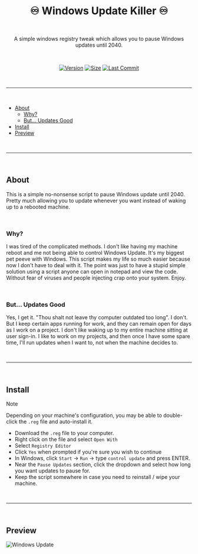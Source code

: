 <div align="center">
<h1>♾️ Windows Update Killer ♾️</h1>
<br />
<p>A simple windows registry tweak which allows you to pause Windows updates until 2040.</p>
</div>

<br />

<div align="center">

<!-- prettier-ignore-start -->
[![Version][badge-version-gh]][link-version-gh] [![Size][badge-size-gh]][badge-size-gh] [![Last Commit][badge-commit]][badge-commit]
<!-- prettier-ignore-end -->

</div>

<br />

---

<br />

- [About](#about)
  - [Why?](#why)
  - [But... Updates Good](#but-updates-good)
- [Install](#install)
- [Preview](#preview)

<br />

---

<br />

## About
This is a simple no-nonsense script to pause Windows update until 2040.
Pretty much allowing you to update whenever you want instead of waking up to a rebooted machine.

<br />

### Why?
I was tired of the complicated methods. I don't like having my machine reboot and me not being able to control Windows Update. It's my biggest pet peeve with Windows. This script makes my life so much easier because now I don't have to deal with it. The point was just to have a stupid simple solution using a script anyone can open in notepad and view the code. Without fear of viruses and people injecting crap onto your system. Enjoy.

<br />

### But... Updates Good
Yes, I get it. "Thou shalt not leave thy computer outdated too long".
I don't. But I keep certain apps running for work, and they can remain open for days as I work on a project. I don't like waking up to my entire machine sitting at user sign-in. I like to work on my projects, and then once I have some spare time, I'll run updates when I want to, not when the machine decides to.

<br />

---

<br />

## Install
> [!NOTE]
> Depending on your machine's configuration, you may be able to double-click the `.reg` file and auto-install it.

- Download the `.reg` file to your computer.
- Right click on the file and select `Open With`
- Select `Registry Editor`
- Click `Yes` when prompted if you're sure you wish to continue
- In Windows, click `Start` -> `Run` -> type `control update` and press ENTER.
- Near the `Pause Updates` section, click the dropdown and select how long you want updates to pause for.
- Keep the script somewhere in case you need to reinstall / wipe your machine.

<br />

---

<br />

## Preview

![Windows Update](https://github.com/Aetherinox/Windows-Update-Killer/assets/118329232/c6d289a2-d1eb-4a0b-bf53-181612fcd504)



<!-- markdownlint-restore -->
<!-- prettier-ignore-end -->

<!-- ALL-CONTRIBUTORS-LIST:END -->
<!-- ALL-CONTRIBUTORS-LIST:START - Do not remove or modify this section -->
<!-- prettier-ignore-start -->
<!-- markdownlint-disable -->
<!-- markdownlint-restore -->
<!-- prettier-ignore-end -->
<!-- ALL-CONTRIBUTORS-LIST:END -->

<!-- ALL-CONTRIBUTORS-LIST:START - Do not remove or modify this section -->
<!-- prettier-ignore-start -->
<!-- markdownlint-disable -->
<!-- markdownlint-restore -->
<!-- prettier-ignore-end -->

<!-- ALL-CONTRIBUTORS-LIST:END -->

<br />
<br />

<!-- prettier-ignore-start -->
<!-- BADGE > GENERAL -->
[link-general-npm]: https://npmjs.com
[link-general-nodejs]: https://nodejs.org
[link-npmtrends]: http://npmtrends.com/Windows-Update-Killer

<!-- BADGE > VERSION > GITHUB -->
[badge-version-gh]: https://img.shields.io/github/v/tag/Aetherinox/Windows-Update-Killer?logo=GitHub&label=Version&color=ba5225
[link-version-gh]: https://github.com/Aetherinox/Windows-Update-Killer/releases

<!-- BADGE > VERSION > NPMJS -->
[badge-version-npm]: https://img.shields.io/npm/v/Windows-Update-Killer?logo=npm&label=Version&color=ba5225
[link-version-npm]: https://npmjs.com/package/Windows-Update-Killer

<!-- BADGE > LICENSE -->
[badge-license-mit]: https://img.shields.io/badge/MIT-FFF?logo=creativecommons&logoColor=FFFFFF&label=License&color=9d29a0
[link-license-mit]: https://github.com/Aetherinox/Windows-Update-Killer/blob/main/LICENSE

<!-- BADGE > BUILD -->
[badge-build]: https://img.shields.io/github/actions/workflow/status/Aetherinox/Windows-Update-Killer/npm-release.yml?logo=github&logoColor=FFFFFF&label=Build&color=%23278b30
[link-build]: https://github.com/Aetherinox/Windows-Update-Killer/actions/workflows/npm-release.yml

<!-- BADGE > DOWNLOAD COUNT -->
[badge-downloads-gh]: https://img.shields.io/github/downloads/Aetherinox/Windows-Update-Killer/total?logo=github&logoColor=FFFFFF&label=Downloads&color=376892
[link-downloads-gh]: https://github.com/Aetherinox/Windows-Update-Killer/releases
[badge-downloads-npm]: https://img.shields.io/npm/dw/%40aetherinox%2FWindows-Update-Killer?logo=npm&&label=Downloads&color=376892
[link-downloads-npm]: https://npmjs.com/package/Windows-Update-Killer

<!-- BADGE > DOWNLOAD SIZE -->
[badge-size-gh]: https://img.shields.io/github/repo-size/Aetherinox/Windows-Update-Killer?logo=github&label=Size&color=59702a
[link-size-gh]: https://github.com/Aetherinox/Windows-Update-Killer/releases
[badge-size-npm]: https://img.shields.io/npm/unpacked-size/Windows-Update-Killer/latest?logo=npm&label=Size&color=59702a
[link-size-npm]: https://npmjs.com/package/Windows-Update-Killer

<!-- BADGE > COVERAGE -->
[badge-coverage]: https://img.shields.io/codecov/c/github/Aetherinox/Windows-Update-Killer?token=MPAVASGIOG&logo=codecov&logoColor=FFFFFF&label=Coverage&color=354b9e
[link-coverage]: https://codecov.io/github/Aetherinox/Windows-Update-Killer

<!-- BADGE > ALL CONTRIBUTORS -->
[badge-all-contributors]: https://img.shields.io/github/all-contributors/Aetherinox/Windows-Update-Killer?logo=contributorcovenant&color=de1f6f&label=contributors
[link-all-contributors]: https://github.com/all-contributors/all-contributors
[badge-tests]: https://img.shields.io/github/actions/workflow/status/Aetherinox/Windows-Update-Killer/npm-tests.yml?logo=github&label=Tests&color=2c6488
[link-tests]: https://github.com/Aetherinox/Windows-Update-Killer/actions/workflows/tests.yml
[badge-commit]: https://img.shields.io/github/last-commit/Aetherinox/Windows-Update-Killer?logo=conventionalcommits&logoColor=FFFFFF&label=Last%20Commit&color=313131
[link-commit]: https://github.com/Aetherinox/Windows-Update-Killer/commits/main/
<!-- prettier-ignore-end -->

